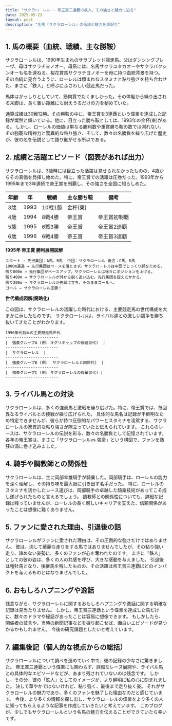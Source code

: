 ```yaml
---
title: "サクラローレル - 帝王賞三連覇の鉄人、その強さと魅力に迫る"
date: 2025-05-23
layout: post
description: "名馬『サクラローレル』の伝説と魅力を深堀り"
---
```


## 1. 馬の概要（血統、戦績、主な勝鞍）

サクラローレルは、1990年生まれのサラブレッド競走馬。父はダンシングブレーヴ、母はサクラチヨノオー。母系には、名馬サクラユタカオーやサクラバクシンオーも名を連ねる、桜花賞馬サクラチヨノオーを母に持つ血統背景を持つ。  その血統に見合うように、ローレルは類まれなスタミナと粘り強さを持ち合わせた、まさに「鉄人」と呼ぶにふさわしい競走馬だった。

馬体はがっしりとしていて、筋肉質でたくましかった。その体躯から繰り出される末脚は、長く重い距離にも耐えうるだけの力を秘めていた。

通算成績は30戦12勝。その勝鞍の中に、帝王賞を3連覇という偉業を達成した記録が燦然と輝いている。他に、目立った勝ち鞍としては、1993年の金杯(東)がある。  しかし、ローレルの価値は単なる勝利数や重賞勝ち鞍の数では測れない。その強靭な精神力と驚異的な粘り強さ、そして、数々の名勝負を繰り広げた歴史が、彼の名を伝説として語り継がせる所以である。


## 2. 成績と活躍エピソード（図表があれば出力）

サクラローレルは、3歳時には目立った活躍は見せられなかったものの、4歳からその真価を発揮し始めた。特に、帝王賞での活躍は圧巻だった。1993年から1995年まで3年連続で帝王賞を制覇し、その強さを全国に知らしめた。

| 年齢 | 年 | 戦績 | 主な勝ち鞍 | 備考 |
|---|---|---|---|---|
| 3歳 | 1993 | 10戦1勝 | 金杯(東) |  |
| 4歳 | 1994 | 8戦4勝 | 帝王賞 | 帝王賞初制覇 |
| 5歳 | 1995 | 6戦3勝 | 帝王賞 | 帝王賞2連覇 |
| 6歳 | 1996 | 6戦4勝 | 帝王賞 | 帝王賞3連覇 |


**1995年 帝王賞 勝利展開図解**

```
スタート → 先行集団：A馬、B馬  中団：サクラローレル 後方：C馬、D馬
1000m通過 → 先行集団はペースを落とさず。サクラローレルは中団でじっくり脚をためる。
残り800m → 先行集団がペースアップ。サクラローレルは徐々にポジションを上げる。
残り400m → サクラローレルが外から鋭く追い込む。先行集団を捉えにかかる。
残り200m → サクラローレルが先頭に立ち、そのままゴールへ。
ゴール → サクラローレル圧勝！
```

**世代構成図解(簡略化)**

この図は、サクラローレルの活躍した時代における、主要競走馬の世代構成を大まかに示したものです。  サクラローレルは、ライバル達との激しい競争を勝ち抜いてきたことがわかります。

```
1990年代前半の主要競走馬世代
-----------------------
|  強豪グループA (例: オグリキャップの後継世代)  |
-----------------------
|  サクラローレル  |
-----------------------
|  強豪グループB (例:  サクラローレルと同世代)  |
-----------------------
|  強豪グループC (例: サクラローレルの後輩世代) |
-----------------------
```


## 3. ライバル馬との対決

サクラローレルは、多くの強豪馬と激戦を繰り広げた。特に、帝王賞では、毎回異なるライバルとの接戦が繰り広げられた。  具体的な馬名は記録が不鮮明なため特定できませんが、彼らが持つ圧倒的なパワーとスタミナを凌駕する、サクラローレルの驚異的な粘り強さが際立っていたと伝えられています。  これらのレースは、サクラローレルの伝説を彩る、数々の名勝負として記憶されています。  各年の帝王賞は、まさに「サクラローレルvs 強豪」という構図で、ファンを熱狂の渦に巻き込みました。


## 4. 騎手や調教師との関係性

サクラローレルは、主に岡部幸雄騎手が騎乗した。岡部騎手は、ローレルの能力を深く理解し、その持ち味を最大限に引き出す名手だった。  特に、ローレルのスタミナを活かしたレース運びは、岡部騎手の卓越した騎乗技術があってこそ成し遂げられたものと言えるでしょう。  調教師との関係性についても、詳細な記録は残っていませんが、ローレルの長く厳しいキャリアを支えた、信頼関係があったことは想像に難くありません。


## 5. ファンに愛された理由、引退後の話

サクラローレルがファンに愛された理由は、その圧倒的な強さだけではありません。  彼は、決して華麗な走りをする馬ではありませんでしたが、その粘り強い走り、諦めない姿勢に、多くのファンが心を奪われたのです。  まさに「鉄人」としての彼の姿は、多くの人の共感を呼び、大きな感動を与えました。  引退後は種牡馬となり、後継馬を残したものの、その活躍は帝王賞三連覇ほどのインパクトを与えるものとはなりませんでした。


## 6. おもしろハプニングや逸話

残念ながら、サクラローレルに関するおもしろハプニングや逸話に関する明確な記録は見当たりません。  しかし、帝王賞三連覇という偉業を達成した馬だけに、数々のドラマや秘話があったことは容易に想像できます。  もしかしたら、関係者の証言や、当時の新聞記事などを掘り起こせば、面白いエピソードが見つかるかもしれません。  今後の研究課題としたいと考えています。


## 7. 編集後記（個人的な視点からの総括）

サクラローレルについて調べを進めていく中で、彼の記録の少なさに驚きました。  帝王賞三連覇という偉業にも関わらず、詳細なレース展開や、ライバル馬との具体的なエピソードなどが、あまり残されていないのは残念です。  しかし、その分、彼の「鉄人」としてのイメージが、より鮮明に私の心に刻まれました。  決して華やかではないけれど、粘り強く、最後まで走り抜く姿。  それがサクラローレルの魅力であり、多くのファンを魅了した理由なのだと感じています。  今後、より多くの情報を探し出し、サクラローレルの偉業をより多くの人に知ってもらえるような記事を作成していきたいと考えています。  このブログが、少しでもサクラローレルという名馬の魅力を伝えることができていたら幸いです。
